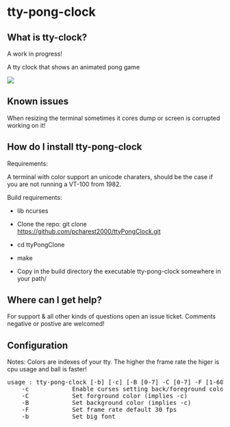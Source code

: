 
# tty-pong-clock

## What is tty-clock?

A work in progress!

A tty clock that shows an animated pong game

![](https://raw.githubusercontent.com/pcharest2000/ttyPongClock/master/screenshots/sample.gif)


## Known issues

When resizing the terminal sometimes it cores dump or screen is corrupted working on it!

## How do I install tty-pong-clock

Requirements:

A terminal with color support an unicode charaters, should be the case if you are not running a VT-100 from 1982. 

Build requirements:

* lib ncurses


* Clone the repo:  git clone https://github.com/pcharest2000/ttyPongClock.git 
* cd ttyPongClone
* make
* Copy in the build directory the executable tty-pong-clock somewhere in your path/

## Where can I get help?

For support & all other kinds of questions open an issue ticket.  Comments negative or postive are welcomed!

## Configuration
Notes: Colors are indexes of your tty. The higher the frame rate the higer is cpu usage and ball is faster!

<pre>
usage : tty-pong-clock [-b] [-c] [-B [0-7] -C [0-7] -F [1-60] ]      
    -c            Enable curses setting back/foreground colors   
    -C            Set forground color (implies -c)               
    -B            Set background color (implies -c)              
    -F            Set frame rate default 30 fps                  
    -b            Set big font                                   
</pre>
